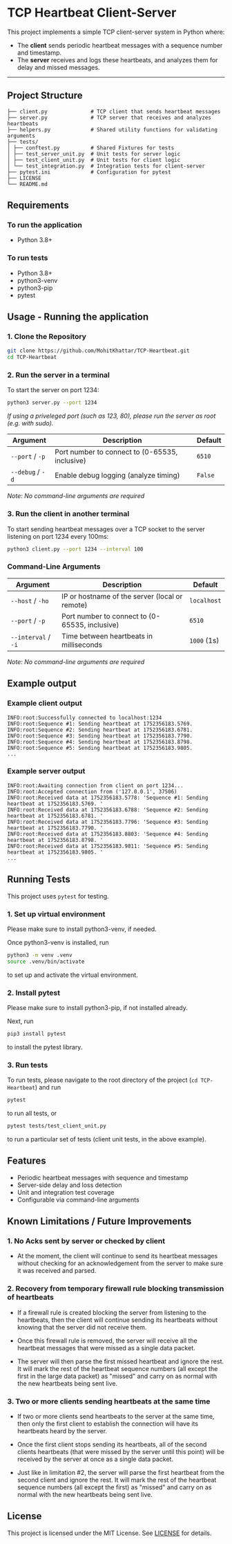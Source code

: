 # TCP Heartbeat Client-Server

This project implements a simple TCP client-server system in Python where:

- The **client** sends periodic heartbeat messages with a sequence number and timestamp.
- The **server** receives and logs these heartbeats, and analyzes them for delay and missed messages.

---


## Project Structure
```
├── client.py              # TCP client that sends heartbeat messages
├── server.py              # TCP server that receives and analyzes heartbeats
├── helpers.py             # Shared utility functions for validating arguments
├── tests/
│ ├── conftest.py          # Shared Fixtures for tests
│ ├── test_server_unit.py  # Unit tests for server logic
│ ├── test_client_unit.py  # Unit tests for client logic
│ └── test_integration.py  # Integration tests for client-server
├── pytest.ini             # Configuration for pytest
├── LICENSE
└── README.md
```

## Requirements

### To run the application
- Python 3.8+

### To run tests
- Python 3.8+
- python3-venv
- python3-pip
- pytest


## Usage - Running the application

### 1. Clone the Repository

```bash
git clone https://github.com/MohitKhattar/TCP-Heartbeat.git
cd TCP-Heartbeat
```

### 2. Run the server in a terminal

To start the server on port 1234:
```bash
python3 server.py --port 1234
```
_If using a priveleged port (such as 123, 80), please run the server as root (e.g. with sudo)._


| Argument              | Description                                    | Default     |
|-----------------------|------------------------------------------------|-------------|
| `--port` / `-p`       | Port number to connect to (0-65535, inclusive) | `6510`      |
| `--debug` / `-d`      | Enable debug logging (analyze timing)          | `False`     |

_Note: No command-line arguments are required_

### 3. Run the client in another terminal

To start sending heartbeat messages over a TCP socket to the server listening on port 1234 every 100ms:
```bash
python3 client.py --port 1234 --interval 100
```

### Command-Line Arguments

| Argument              | Description                                    | Default     |
|-----------------------|------------------------------------------------|-------------|
| `--host` / `-ho`      | IP or hostname of the server (local or remote) | `localhost` |
| `--port` / `-p`       | Port number to connect to (0-65535, inclusive) | `6510`      |
| `--interval` / `-i`   | Time between heartbeats in milliseconds        | `1000` (1s) |


_Note: No command-line arguments are required_


## Example output

### Example client output
```
INFO:root:Successfully connected to localhost:1234
INFO:root:Sequence #1: Sending heartbeat at 1752356183.5769.
INFO:root:Sequence #2: Sending heartbeat at 1752356183.6781.
INFO:root:Sequence #3: Sending heartbeat at 1752356183.7790.
INFO:root:Sequence #4: Sending heartbeat at 1752356183.8798.
INFO:root:Sequence #5: Sending heartbeat at 1752356183.9805.
...
```

### Example server output
```
INFO:root:Awaiting connection from client on port 1234...
INFO:root:Accepted connection from ('127.0.0.1', 37506)
INFO:root:Received data at 1752356183.5778: 'Sequence #1: Sending heartbeat at 1752356183.5769. '
INFO:root:Received data at 1752356183.6788: 'Sequence #2: Sending heartbeat at 1752356183.6781. '
INFO:root:Received data at 1752356183.7796: 'Sequence #3: Sending heartbeat at 1752356183.7790. '
INFO:root:Received data at 1752356183.8803: 'Sequence #4: Sending heartbeat at 1752356183.8798. '
INFO:root:Received data at 1752356183.9811: 'Sequence #5: Sending heartbeat at 1752356183.9805. '
...
```

## Running Tests
This project uses `pytest` for testing.

### 1. Set up virtual environment

Please make sure to install python3-venv, if needed.

Once python3-venv is installed, run
```bash
python3 -m venv .venv
source .venv/bin/activate
```
to set up and activate the virtual environment.

### 2. Install pytest

Please make sure to install python3-pip, if not installed already.

Next, run
```bash
pip3 install pytest
```
to install the pytest library.

### 3. Run tests

To run tests, please navigate to the root directory of the project (`cd TCP-Heartbeat`) and run
```bash
pytest
```
to run all tests, or
```bash
pytest tests/test_client_unit.py
```
to run a particular set of tests (client unit tests, in the above example).

## Features
- Periodic heartbeat messages with sequence and timestamp
- Server-side delay and loss detection
- Unit and integration test coverage
- Configurable via command-line arguments

## Known Limitations / Future Improvements

### 1. No Acks sent by server or checked by client
- At the moment, the client will continue to send its heartbeat messages without checking for an acknowledgement from the server to make sure it was received and parsed.

### 2. Recovery from temporary firewall rule blocking transmission of heartbeats
- If a firewall rule is created blocking the server from listening to the heartbeats, then the client will continue sending its heartbeats without knowing that the server did not receive them.

- Once this firewall rule is removed, the server will receive all the heartbeat messages that were missed as a single data packet.

- The server will then parse the first missed heartbeat and ignore the rest. It will mark the rest of the heartbeat sequence numbers (all except the first in the large data packet) as "missed" and carry on as normal with the new heartbeats being sent live.

### 3. Two or more clients sending heartbeats at the same time
- If two or more clients send heartbeats to the server at the same time, then only the first client to establish the connection will have its heartbeats heard by the server.

- Once the first client stops sending its heartbeats, all of the second clients heartbeats (that were missed by the server until this point) will be received by the server at once as a single data packet.

- Just like in limitation #2, the server will parse the first heartbeat from the second client and ignore the rest. It will mark the rest of the heartbeat sequence numbers (all except the first) as "missed" and carry on as normal with the new heartbeats being sent live.


## License
This project is licensed under the MIT License. See [LICENSE](https://github.com/MohitKhattar/TCP-Heartbeat/blob/main/LICENSE) for details.
